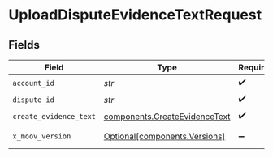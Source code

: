 # UploadDisputeEvidenceTextRequest


## Fields

| Field                                                                          | Type                                                                           | Required                                                                       | Description                                                                    |
| ------------------------------------------------------------------------------ | ------------------------------------------------------------------------------ | ------------------------------------------------------------------------------ | ------------------------------------------------------------------------------ |
| `account_id`                                                                   | *str*                                                                          | :heavy_check_mark:                                                             | N/A                                                                            |
| `dispute_id`                                                                   | *str*                                                                          | :heavy_check_mark:                                                             | N/A                                                                            |
| `create_evidence_text`                                                         | [components.CreateEvidenceText](../../models/components/createevidencetext.md) | :heavy_check_mark:                                                             | N/A                                                                            |
| `x_moov_version`                                                               | [Optional[components.Versions]](../../models/components/versions.md)           | :heavy_minus_sign:                                                             | Specify an API version.                                                        |